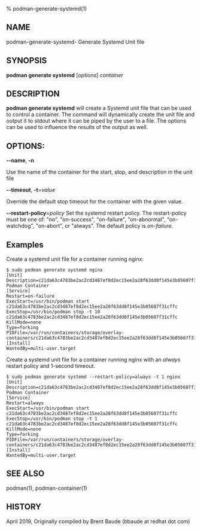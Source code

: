 % podman-generate-systemd(1)

## NAME
podman-generate-systemd- Generate Systemd Unit file

## SYNOPSIS
**podman generate systemd** [*options*] *container*

## DESCRIPTION
**podman generate systemd** will create a Systemd unit file that can be used to control a container.  The
command will dynamically create the unit file and output it to stdout where it can be piped by the user
to a file.  The options can be used to influence the results of the output as well.


## OPTIONS:

**--name**, **-n**

Use the name of the container for the start, stop, and description in the unit file

**--timeout**, **-t**=*value*

Override the default stop timeout for the container with the given value.

**--restart-policy**=*policy*
Set the systemd restart policy.  The restart-policy must be one of: "no", "on-success", "on-failure", "on-abnormal",
"on-watchdog", "on-abort", or "always".  The default policy is *on-failure*.

## Examples
Create a systemd unit file for a container running nginx:

```
$ sudo podman generate systemd nginx
[Unit]
Description=c21da63c4783be2ac2cd3487ef8d2ec15ee2a28f63dd8f145e3b05607f31cffc Podman Container
[Service]
Restart=on-failure
ExecStart=/usr/bin/podman start c21da63c4783be2ac2cd3487ef8d2ec15ee2a28f63dd8f145e3b05607f31cffc
ExecStop=/usr/bin/podman stop -t 10 c21da63c4783be2ac2cd3487ef8d2ec15ee2a28f63dd8f145e3b05607f31cffc
KillMode=none
Type=forking
PIDFile=/var/run/containers/storage/overlay-containers/c21da63c4783be2ac2cd3487ef8d2ec15ee2a28f63dd8f145e3b05607f31cffc/userdata/conmon.pid
[Install]
WantedBy=multi-user.target
```

Create a systemd unit file for a container running nginx with an *always* restart policy and 1-second timeout.
```
$ sudo podman generate systemd --restart-policy=always -t 1 nginx
[Unit]
Description=c21da63c4783be2ac2cd3487ef8d2ec15ee2a28f63dd8f145e3b05607f31cffc Podman Container
[Service]
Restart=always
ExecStart=/usr/bin/podman start c21da63c4783be2ac2cd3487ef8d2ec15ee2a28f63dd8f145e3b05607f31cffc
ExecStop=/usr/bin/podman stop -t 1 c21da63c4783be2ac2cd3487ef8d2ec15ee2a28f63dd8f145e3b05607f31cffc
KillMode=none
Type=forking
PIDFile=/var/run/containers/storage/overlay-containers/c21da63c4783be2ac2cd3487ef8d2ec15ee2a28f63dd8f145e3b05607f31cffc/userdata/conmon.pid
[Install]
WantedBy=multi-user.target
```

## SEE ALSO
podman(1), podman-container(1)

## HISTORY
April 2019, Originally compiled by Brent Baude (bbaude at redhat dot com)
